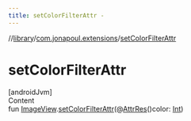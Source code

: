 ```yaml
---
title: setColorFilterAttr -
---
```

//[library](../../index.md)/[com.jonapoul.extensions](index.md)/[setColorFilterAttr](set-color-filter-attr.md)



# setColorFilterAttr  
[androidJvm]  
Content  
fun [ImageView](https://developer.android.com/reference/kotlin/android/widget/ImageView.html).[setColorFilterAttr](set-color-filter-attr.md)(@[AttrRes](https://developer.android.com/reference/kotlin/androidx/annotation/AttrRes.html)()color: [Int](https://kotlinlang.org/api/latest/jvm/stdlib/kotlin/-int/index.html))  



